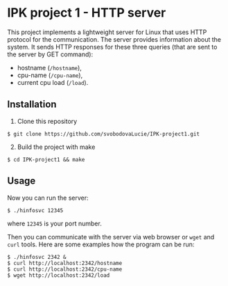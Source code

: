 # IPK project 1 - HTTP server

This project implements a lightweight server for Linux that uses HTTP protocol for the communication. The server provides information about the system. It sends HTTP responses for these three queries (that are sent to the server by GET command):
- hostname (`/hostname`), 
- cpu-name (`/cpu-name`),
- current cpu load (`/load`).


## Installation

1. Clone this repository
```
$ git clone https://github.com/svobodovaLucie/IPK-project1.git
```
2. Build the project with make
```
$ cd IPK-project1 && make
```


## Usage
Now you can run the server:
```
$ ./hinfosvc 12345
```
where `12345` is your port number. 

Then you can communicate with the server via web browser or `wget` and `curl` tools. Here are some examples how the program can be run:
```
$ ./hinfosvc 2342 &
$ curl http://localhost:2342/hostname
$ curl http://localhost:2342/cpu-name
$ wget http://localhost:2342/load
```
